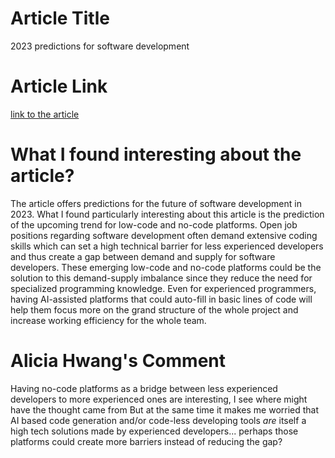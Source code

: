 # Article Title
2023 predictions for software development
# Article Link
[link to the article](https://sdtimes.com/software-development/2023-predictions-for-software-development/)
# What I found interesting about the article?
The article offers predictions for the future of software development in 2023. What I found particularly interesting about this article is the prediction of the upcoming trend for low-code and no-code platforms. Open job positions regarding software development often demand extensive coding skills which can set a high technical barrier for less experienced developers and thus create a gap between demand and supply for software developers. These emerging low-code and no-code platforms could be the solution to this demand-supply imbalance since they reduce the need for specialized programming knowledge. Even for experienced programmers, having AI-assisted platforms that could auto-fill in basic lines of code will help them focus more on the grand structure of the whole project and increase working efficiency for the whole team.  

# Alicia Hwang's Comment
Having no-code platforms as a bridge between less experienced developers to more experienced ones are interesting, I see where might have the thought came from But at the same time it makes me worried that AI based code generation and/or code-less developing tools *are* itself a high tech solutions made by experienced developers... perhaps those platforms could create more barriers instead of reducing the gap?